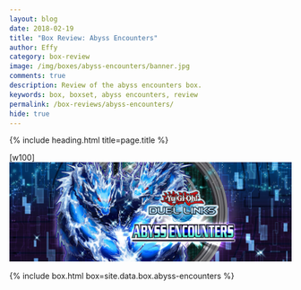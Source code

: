 ```yaml
---
layout: blog
date: 2018-02-19
title: "Box Review: Abyss Encounters"
author: Effy
category: box-review
image: /img/boxes/abyss-encounters/banner.jpg
comments: true
description: Review of the abyss encounters box.
keywords: box, boxset, abyss encounters, review
permalink: /box-reviews/abyss-encounters/
hide: true
---
```


{% include heading.html title=page.title %}

[w100]
![](/img/boxes/abyss-encounters/banner.jpg)

{% include box.html box=site.data.box.abyss-encounters %}

<!--
### Video Review by Dkayed

{% include youtube-video.html url='https://www.youtube.com/watch?v=tEFpdXv4PD4' %}

### Affected Deck Types
This box affects or creates the following deck types

{% include deck-type-list.html deck-types='dark-worlds;lightsworn;volcanics;cloudians;six-samurais;ninjas;jurracs;gem-knights' %} -->
